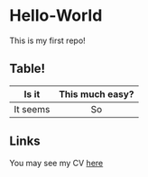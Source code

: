 # Hello-World
This is my first repo!

## Table!

|Is it | This much easy?|
|:-----:|:---------:|
It seems| So

## Links

You may see my CV [here](Files/CV.md)
